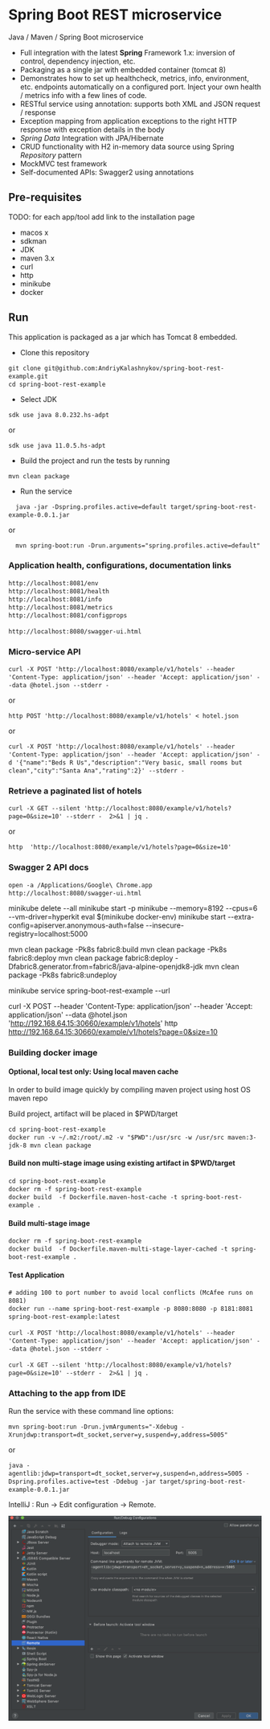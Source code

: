 # Spring Boot REST microservice

Java / Maven / Spring Boot microservice

* Full integration with the latest **Spring** Framework 1.x: inversion of control, dependency injection, etc.
* Packaging as a single jar with embedded container (tomcat 8)
* Demonstrates how to set up healthcheck, metrics, info, environment, etc. endpoints automatically on a configured port. Inject your own health / metrics info with a few lines of code.
* RESTful service using annotation: supports both XML and JSON request / response
* Exception mapping from application exceptions to the right HTTP response with exception details in the body
* *Spring Data* Integration with JPA/Hibernate
* CRUD functionality with H2 in-memory data source using Spring *Repository* pattern
* MockMVC test framework
* Self-documented APIs: Swagger2 using annotations

## Pre-requisites

TODO: for each app/tool add link to the installation page

- macos x
- sdkman
- JDK
- maven 3.x
- curl
- http
- minikube
- docker

## Run

This application is packaged as a jar which has Tomcat 8 embedded.

* Clone this repository
```
git clone git@github.com:AndriyKalashnykov/spring-boot-rest-example.git
cd spring-boot-rest-example
```
* Select JDK
```
sdk use java 8.0.232.hs-adpt
```
or
```
sdk use java 11.0.5.hs-adpt
```
* Build the project and run the tests by running
```
mvn clean package
```
* Run the service
```
  java -jar -Dspring.profiles.active=default target/spring-boot-rest-example-0.0.1.jar
```        
or
```
  mvn spring-boot:run -Drun.arguments="spring.profiles.active=default"
```


### Application health, configurations, documentation links

```
http://localhost:8081/env
http://localhost:8081/health
http://localhost:8081/info
http://localhost:8081/metrics
http://localhost:8081/configprops

http://localhost:8080/swagger-ui.html
```

### Micro-service API

```
curl -X POST 'http://localhost:8080/example/v1/hotels' --header 'Content-Type: application/json' --header 'Accept: application/json' --data @hotel.json --stderr -
```
or
```
http POST 'http://localhost:8080/example/v1/hotels' < hotel.json
```
or
```
curl -X POST 'http://localhost:8080/example/v1/hotels' --header 'Content-Type: application/json' --header 'Accept: application/json' -d '{"name":"Beds R Us","description":"Very basic, small rooms but clean","city":"Santa Ana","rating":2}' --stderr -
```

### Retrieve a paginated list of hotels

```
curl -X GET --silent 'http://localhost:8080/example/v1/hotels?page=0&size=10' --stderr -  2>&1 | jq .
```
or
```
http  'http://localhost:8080/example/v1/hotels?page=0&size=10'
```
### Swagger 2 API docs

```
open -a /Applications/Google\ Chrome.app http://localhost:8080/swagger-ui.html
```

minikube delete --all
minikube start -p minikube --memory=8192 --cpus=6 --vm-driver=hyperkit
eval $(minikube docker-env)
minikube start --extra-config=apiserver.anonymous-auth=false --insecure-registry=localhost:5000

mvn clean package -Pk8s fabric8:build
mvn clean package -Pk8s fabric8:deploy
mvn clean package fabric8:deploy -Dfabric8.generator.from=fabric8/java-alpine-openjdk8-jdk
mvn clean package -Pk8s fabric8:undeploy

minikube service spring-boot-rest-example --url

curl -X POST --header 'Content-Type: application/json' --header 'Accept: application/json' --data @hotel.json 'http://192.168.64.15:30660/example/v1/hotels'
http http://192.168.64.15:30660/example/v1/hotels?page=0&size=10


### Building docker image


#### Optional, local test only: Using local maven cache

  In order to build image quickly by compiling maven project using host OS  maven repo

  Build project, artifact will be placed in $PWD/target

  ```
  cd spring-boot-rest-example
  docker run -v ~/.m2:/root/.m2 -v "$PWD":/usr/src -w /usr/src maven:3-jdk-8 mvn clean package
  ```

  #### Build non multi-stage image using existing artifact in $PWD/target

  ```
  cd spring-boot-rest-example
  docker rm -f spring-boot-rest-example
  docker build  -f Dockerfile.maven-host-cache -t spring-boot-rest-example .
  ```

  #### Build  multi-stage image  

  ```
  docker rm -f spring-boot-rest-example
  docker build  -f Dockerfile.maven-multi-stage-layer-cached -t spring-boot-rest-example .
  ```


  #### Test Application

  ```
  # adding 100 to port number to avoid local conflicts (McAfee runs on 8081)
  docker run --name spring-boot-rest-example -p 8080:8080 -p 8181:8081 spring-boot-rest-example:latest

  curl -X POST 'http://localhost:8080/example/v1/hotels' --header 'Content-Type: application/json' --header 'Accept: application/json' --data @hotel.json --stderr -

  curl -X GET --silent 'http://localhost:8080/example/v1/hotels?page=0&size=10' --stderr -  2>&1 | jq .

  ```

### Attaching to the app from IDE

Run the service with these command line options:

```
mvn spring-boot:run -Drun.jvmArguments="-Xdebug -Xrunjdwp:transport=dt_socket,server=y,suspend=y,address=5005"
```
or

```
java -agentlib:jdwp=transport=dt_socket,server=y,suspend=n,address=5005 -Dspring.profiles.active=test -Ddebug -jar target/spring-boot-rest-example-0.0.1.jar
```

IntelliJ : Run -> Edit configuration -> Remote.

![IntelliJ IDEA](./img/idea-remote.png)
